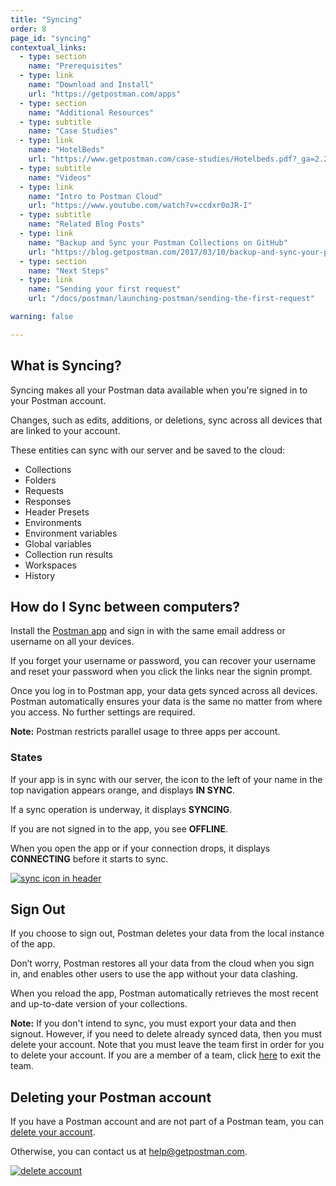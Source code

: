 ```yaml
---
title: "Syncing"
order: 8
page_id: "syncing"
contextual_links:
  - type: section
    name: "Prerequisites"
  - type: link
    name: "Download and Install"
    url: "https://getpostman.com/apps"
  - type: section
    name: "Additional Resources"
  - type: subtitle
    name: "Case Studies"
  - type: link
    name: "HotelBeds"
    url: "https://www.getpostman.com/case-studies/Hotelbeds.pdf?_ga=2.206719061.754547870.1571851340-1454169035.1570491567"
  - type: subtitle
    name: "Videos"
  - type: link
    name: "Intro to Postman Cloud"
    url: "https://www.youtube.com/watch?v=ccdxr0oJR-I"
  - type: subtitle
    name: "Related Blog Posts"
  - type: link
    name: "Backup and Sync your Postman Collections on GitHub"
    url: "https://blog.getpostman.com/2017/03/10/backup-and-sync-your-postman-collections-on-github/?_ga=2.128689354.754547870.1571851340-1454169035.1570491567"
  - type: section
    name: "Next Steps"
  - type: link
    name: "Sending your first request"
    url: "/docs/postman/launching-postman/sending-the-first-request"

warning: false

---
```


## What is Syncing?

Syncing makes all your Postman data available when you're signed in to your Postman account.

Changes, such as edits, additions, or deletions, sync across all devices that are linked to your account.

These entities can sync with our server and be saved to the cloud:

* Collections
* Folders
* Requests
* Responses
* Header Presets
* Environments
* Environment variables
* Global variables
* Collection run results
* Workspaces
* History

## How do I Sync between computers?

Install the [Postman app](https://www.getpostman.com/downloads/) and sign in with the same email address or username on all your devices.

If you forget your username or password, you can recover your username and reset your password when you click the links near the signin prompt.

Once you log in to Postman app, your data gets synced across all devices. Postman automatically ensures your data is the same no matter from where you access. No further settings are required.

**Note:** Postman restricts parallel usage to three apps per account.

### States

If your app is in sync with our server, the icon to the left of your name in the top navigation appears orange, and displays **IN SYNC**.

If a sync operation is underway, it displays **SYNCING**.

If you are not signed in to the app, you see **OFFLINE**.

When you open the app or if your connection drops, it displays **CONNECTING** before it starts to sync.

[![sync icon in header](https://assets.postman.com/postman-docs/Sync-Screen.png)](https://assets.postman.com/postman-docs/Sync-Screen.png)

## Sign Out

If you choose to sign out, Postman deletes your data from the local instance of the app.

Don’t worry, Postman restores all your data from the cloud when you sign in, and enables other users to use the app without your data clashing.

When you reload the app, Postman automatically retrieves the most recent and up-to-date version of your collections.

**Note:** If you don't intend to sync, you must export your data and then signout. However, if you need to delete already synced data, then you must delete your account. Note that you must leave the team first in order for you to delete your account. If you are a member of a team, click [here](https://go.postman.co/settings/me/team) to exit the team.  

## Deleting your Postman account

If you have a Postman account and are not part of a Postman team, you can [delete your account](https://go.postman.co/settings/me).

Otherwise, you can contact us at [help@getpostman.com](mailto:help@getpostman.com).

[![delete account](https://assets.postman.com/postman-docs/WS-syncing-deleteAccount.png)](https://assets.postman.com/postman-docs/WS-syncing-deleteAccount.png)
